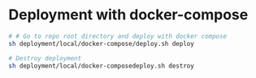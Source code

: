 
# Deployment with docker-compose

```bash
# # Go to repo root directory and deploy with docker compose
sh deployment/local/docker-compose/deploy.sh deploy

# Destroy deployment
sh deployment/local/docker-composedeploy.sh destroy
```